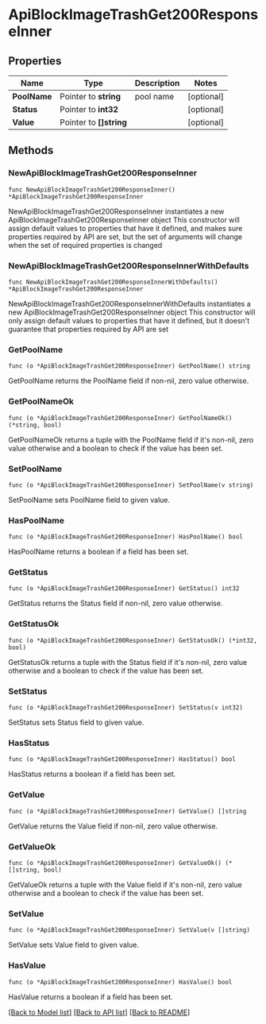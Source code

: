 # ApiBlockImageTrashGet200ResponseInner

## Properties

Name | Type | Description | Notes
------------ | ------------- | ------------- | -------------
**PoolName** | Pointer to **string** | pool name | [optional] 
**Status** | Pointer to **int32** |  | [optional] 
**Value** | Pointer to **[]string** |  | [optional] 

## Methods

### NewApiBlockImageTrashGet200ResponseInner

`func NewApiBlockImageTrashGet200ResponseInner() *ApiBlockImageTrashGet200ResponseInner`

NewApiBlockImageTrashGet200ResponseInner instantiates a new ApiBlockImageTrashGet200ResponseInner object
This constructor will assign default values to properties that have it defined,
and makes sure properties required by API are set, but the set of arguments
will change when the set of required properties is changed

### NewApiBlockImageTrashGet200ResponseInnerWithDefaults

`func NewApiBlockImageTrashGet200ResponseInnerWithDefaults() *ApiBlockImageTrashGet200ResponseInner`

NewApiBlockImageTrashGet200ResponseInnerWithDefaults instantiates a new ApiBlockImageTrashGet200ResponseInner object
This constructor will only assign default values to properties that have it defined,
but it doesn't guarantee that properties required by API are set

### GetPoolName

`func (o *ApiBlockImageTrashGet200ResponseInner) GetPoolName() string`

GetPoolName returns the PoolName field if non-nil, zero value otherwise.

### GetPoolNameOk

`func (o *ApiBlockImageTrashGet200ResponseInner) GetPoolNameOk() (*string, bool)`

GetPoolNameOk returns a tuple with the PoolName field if it's non-nil, zero value otherwise
and a boolean to check if the value has been set.

### SetPoolName

`func (o *ApiBlockImageTrashGet200ResponseInner) SetPoolName(v string)`

SetPoolName sets PoolName field to given value.

### HasPoolName

`func (o *ApiBlockImageTrashGet200ResponseInner) HasPoolName() bool`

HasPoolName returns a boolean if a field has been set.

### GetStatus

`func (o *ApiBlockImageTrashGet200ResponseInner) GetStatus() int32`

GetStatus returns the Status field if non-nil, zero value otherwise.

### GetStatusOk

`func (o *ApiBlockImageTrashGet200ResponseInner) GetStatusOk() (*int32, bool)`

GetStatusOk returns a tuple with the Status field if it's non-nil, zero value otherwise
and a boolean to check if the value has been set.

### SetStatus

`func (o *ApiBlockImageTrashGet200ResponseInner) SetStatus(v int32)`

SetStatus sets Status field to given value.

### HasStatus

`func (o *ApiBlockImageTrashGet200ResponseInner) HasStatus() bool`

HasStatus returns a boolean if a field has been set.

### GetValue

`func (o *ApiBlockImageTrashGet200ResponseInner) GetValue() []string`

GetValue returns the Value field if non-nil, zero value otherwise.

### GetValueOk

`func (o *ApiBlockImageTrashGet200ResponseInner) GetValueOk() (*[]string, bool)`

GetValueOk returns a tuple with the Value field if it's non-nil, zero value otherwise
and a boolean to check if the value has been set.

### SetValue

`func (o *ApiBlockImageTrashGet200ResponseInner) SetValue(v []string)`

SetValue sets Value field to given value.

### HasValue

`func (o *ApiBlockImageTrashGet200ResponseInner) HasValue() bool`

HasValue returns a boolean if a field has been set.


[[Back to Model list]](../README.md#documentation-for-models) [[Back to API list]](../README.md#documentation-for-api-endpoints) [[Back to README]](../README.md)


